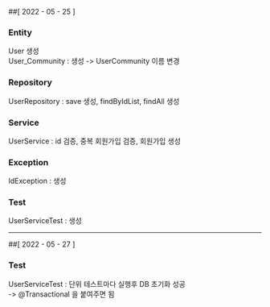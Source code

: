##[ 2022 - 05 - 25 ]  
### Entity  
User 생성  
User_Community : 생성 -> UserCommunity 이름 변경   

### Repository
UserRepository : save 생성, findByIdList, findAll 생성

### Service  
UserService : id 검증, 중복 회원가입 검증, 회원가입 생성  

### Exception
IdException : 생성    

### Test
UserServiceTest : 생성

--- 

##[ 2022 - 05 - 27 ]  

### Test
UserServiceTest : 단위 테스트마다 실행후 DB 초기화 성공  
-> @Transactional 을 붙여주면 됨